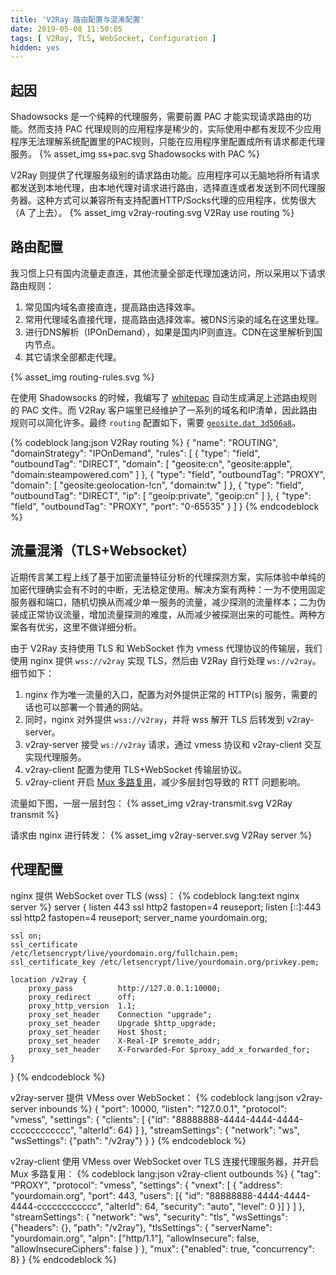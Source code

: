 ```yaml
---
title: 'V2Ray 路由配置与混淆配置'
date: 2019-05-08 11:50:05
tags: [ V2Ray, TLS, WebSocket, Configuration ]
hidden: yes
---
```



## 起因

Shadowsocks 是一个纯粹的代理服务，需要前置 PAC 才能实现请求路由的功能。然而支持 PAC 代理规则的应用程序是稀少的，实际使用中都有发现不少应用程序无法理解系统配置里的PAC规则，只能在应用程序里配置成所有请求都走代理服务。
{% asset_img ss+pac.svg Shadowsocks with PAC %}

V2Ray 则提供了代理服务级别的请求路由功能。应用程序可以无脑地将所有请求都发送到本地代理，由本地代理对请求进行路由，选择直连或者发送到不同代理服务器。这种方式可以兼容所有支持配置HTTP/Socks代理的应用程序，优势很大（A 了上去）。
{% asset_img v2ray-routing.svg V2Ray use routing %}


## 路由配置

我习惯上只有国内流量走直连，其他流量全部走代理加速访问，所以采用以下请求路由规则：
1. 常见国内域名直接直连，提高路由选择效率。
2. 常用代理域名直接代理，提高路由选择效率。被DNS污染的域名在这里处理。
3. 进行DNS解析（IPOnDemand），如果是国内IP则直连。CDN在这里解析到国内节点。
4. 其它请求全部都走代理。

{% asset_img routing-rules.svg %}

在使用 Shadowsocks 的时候，我编写了 [whitepac](https://github.com/yukixz/whitepac) 自动生成满足上述路由规则的 PAC 文件。而 V2Ray 客户端里已经维护了一系列的域名和IP清单，因此路由规则可以简化许多。最终 `routing` 配置如下，需要 [`geosite.dat 3d506a8`](https://github.com/v2ray/domain-list-community)。

{% codeblock lang:json V2Ray routing %}
{
    "name": "ROUTING",
    "domainStrategy": "IPOnDemand",
    "rules": [
        {
            "type": "field",
            "outboundTag": "DIRECT",
            "domain": [
                "geosite:cn",
                "geosite:apple",
                "domain:steampowered.com"
            ]
        },
        {
            "type": "field",
            "outboundTag": "PROXY",
            "domain": [
                "geosite:geolocation-!cn",
                "domain:tw"
            ]
        },
        {
            "type": "field",
            "outboundTag": "DIRECT",
            "ip": [
                "geoip:private",
                "geoip:cn"
            ]
        },
        {
            "type": "field",
            "outboundTag": "PROXY",
            "port": "0-65535"
        }
    ]
}
{% endcodeblock %}


## 流量混淆（TLS+Websocket）

近期传言某工程上线了基于加密流量特征分析的代理探测方案，实际体验中单纯的加密代理确实会有不时的中断，无法稳定使用。解决方案有两种：一为不使用固定服务器和端口，随机切换从而减少单一服务的流量，减少探测的流量样本；二为伪装成正常协议流量，增加流量探测的难度，从而减少被探测出来的可能性。两种方案各有优劣，这里不做详细分析。

由于 V2Ray 支持使用 TLS 和 WebSocket 作为 vmess 代理协议的传输层，我们使用 nginx 提供 `wss://v2ray` 实现 TLS，然后由 V2Ray 自行处理 `ws://v2ray`。细节如下：
1. nginx 作为唯一流量的入口，配置为对外提供正常的 HTTP(s) 服务，需要的话也可以部署一个普通的网站。
2. 同时，nginx 对外提供 `wss://v2ray`，并将 wss 解开 TLS 后转发到 v2ray-server。
3. v2ray-server 接受 `ws://v2ray` 请求，通过 vmess 协议和 v2ray-client 交互实现代理服务。
4. v2ray-client 配置为使用 TLS+WebSocket 传输层协议。
5. v2ray-client 开启 [Mux 多路复用](https://www.v2ray.com/chapter_02/mux.html)，减少多层封包导致的 RTT 问题影响。

流量如下图，一层一层封包：
{% asset_img v2ray-transmit.svg V2Ray transmit %}

请求由 nginx 进行转发：
{% asset_img v2ray-server.svg V2Ray server %}


## 代理配置

nginx 提供 WebSocket over TLS (wss)：
{% codeblock lang:text nginx server %}
server {
    listen            443 ssl http2 fastopen=4 reuseport;
    listen       [::]:443 ssl http2 fastopen=4 reuseport;
    server_name  yourdomain.org;

    ssl on;
    ssl_certificate     /etc/letsencrypt/live/yourdomain.org/fullchain.pem;
    ssl_certificate_key /etc/letsencrypt/live/yourdomain.org/privkey.pem;

    location /v2ray {
        proxy_pass          http://127.0.0.1:10000;
        proxy_redirect      off;
        proxy_http_version  1.1;
        proxy_set_header    Connection "upgrade";
        proxy_set_header    Upgrade $http_upgrade;
        proxy_set_header    Host $host;
        proxy_set_header    X-Real-IP $remote_addr;
        proxy_set_header    X-Forwarded-For $proxy_add_x_forwarded_for;
    }
}
{% endcodeblock %}

v2ray-server 提供 VMess over WebSocket：
{% codeblock lang:json v2ray-server inbounds %}
{
  "port": 10000,
  "listen": "127.0.0.1",
  "protocol": "vmess",
  "settings": {
    "clients": [
      {"id": "88888888-4444-4444-4444-cccccccccccc", "alterId": 64}
    ]
  },
  "streamSettings": {
    "network": "ws",
    "wsSettings": {"path": "/v2ray"}
  }
}
{% endcodeblock %}

v2ray-client 使用 VMess over WebSocket over TLS 连接代理服务器，并开启 Mux 多路复用：
{% codeblock lang:json v2ray-client outbounds %}
{
  "tag": "PROXY",
  "protocol": "vmess",
  "settings": {
    "vnext": [
      {
        "address": "yourdomain.org",
        "port": 443,
        "users": [{
          "id": "88888888-4444-4444-4444-cccccccccccc",
          "alterId": 64,
          "security": "auto",
          "level": 0
        }]
      }
    ]
  },
  "streamSettings": {
    "network": "ws",
    "security": "tls",
    "wsSettings": {"headers": {}, "path": "/v2ray"},
    "tlsSettings": {
      "serverName": "yourdomain.org",
      "alpn": ["http/1.1"],
      "allowInsecure": false,
      "allowInsecureCiphers": false
    }
  },
  "mux": {"enabled": true, "concurrency": 8}
}
{% endcodeblock %}

